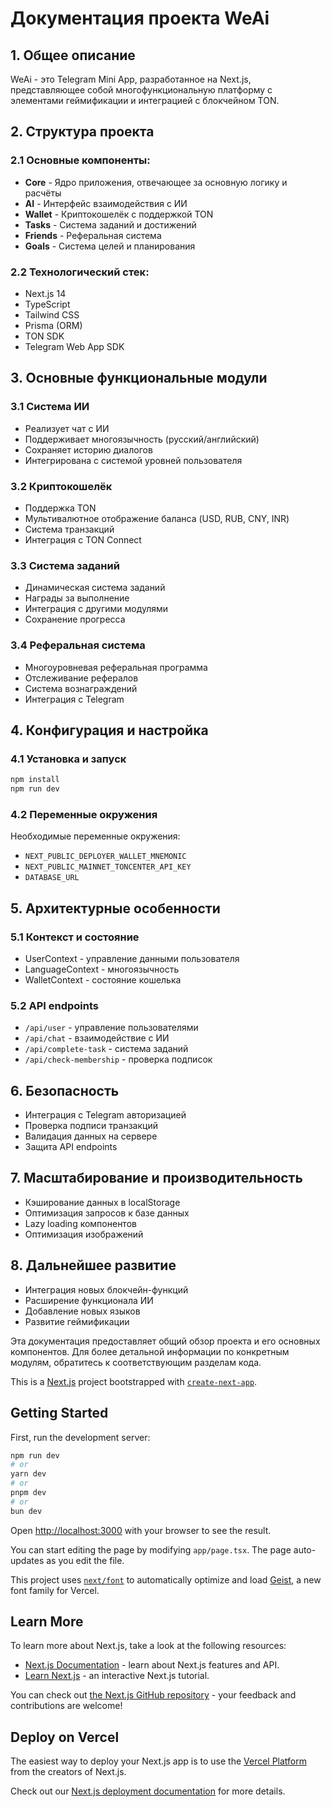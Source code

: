 
# Документация проекта WeAi

## 1. Общее описание
WeAi - это Telegram Mini App, разработанное на Next.js, представляющее собой многофункциональную платформу с элементами геймификации и интеграцией с блокчейном TON.

## 2. Структура проекта

### 2.1 Основные компоненты:
- **Core** - Ядро приложения, отвечающее за основную логику и расчёты
- **AI** - Интерфейс взаимодействия с ИИ
- **Wallet** - Криптокошелёк с поддержкой TON
- **Tasks** - Система заданий и достижений
- **Friends** - Реферальная система
- **Goals** - Система целей и планирования

### 2.2 Технологический стек:
- Next.js 14
- TypeScript
- Tailwind CSS
- Prisma (ORM)
- TON SDK
- Telegram Web App SDK

## 3. Основные функциональные модули

### 3.1 Система ИИ

- Реализует чат с ИИ
- Поддерживает многоязычность (русский/английский)
- Сохраняет историю диалогов
- Интегрирована с системой уровней пользователя

### 3.2 Криптокошелёк

- Поддержка TON
- Мультивалютное отображение баланса (USD, RUB, CNY, INR)
- Система транзакций
- Интеграция с TON Connect

### 3.3 Система заданий

- Динамическая система заданий
- Награды за выполнение
- Интеграция с другими модулями
- Сохранение прогресса

### 3.4 Реферальная система

- Многоуровневая реферальная программа
- Отслеживание рефералов
- Система вознаграждений
- Интеграция с Telegram

## 4. Конфигурация и настройка

### 4.1 Установка и запуск
```bash
npm install
npm run dev
```

### 4.2 Переменные окружения
Необходимые переменные окружения:
- `NEXT_PUBLIC_DEPLOYER_WALLET_MNEMONIC`
- `NEXT_PUBLIC_MAINNET_TONCENTER_API_KEY`
- `DATABASE_URL`

## 5. Архитектурные особенности

### 5.1 Контекст и состояние
- UserContext - управление данными пользователя
- LanguageContext - многоязычность
- WalletContext - состояние кошелька

### 5.2 API endpoints
- `/api/user` - управление пользователями
- `/api/chat` - взаимодействие с ИИ
- `/api/complete-task` - система заданий
- `/api/check-membership` - проверка подписок

## 6. Безопасность
- Интеграция с Telegram авторизацией
- Проверка подписи транзакций
- Валидация данных на сервере
- Защита API endpoints

## 7. Масштабирование и производительность
- Кэширование данных в localStorage
- Оптимизация запросов к базе данных
- Lazy loading компонентов
- Оптимизация изображений

## 8. Дальнейшее развитие
- Интеграция новых блокчейн-функций
- Расширение функционала ИИ
- Добавление новых языков
- Развитие геймификации

Эта документация предоставляет общий обзор проекта и его основных компонентов. Для более детальной информации по конкретным модулям, обратитесь к соответствующим разделам кода.


This is a [Next.js](https://nextjs.org) project bootstrapped with [`create-next-app`](https://nextjs.org/docs/app/api-reference/cli/create-next-app).

## Getting Started

First, run the development server:

```bash
npm run dev
# or
yarn dev
# or
pnpm dev
# or
bun dev
```

Open [http://localhost:3000](http://localhost:3000) with your browser to see the result.

You can start editing the page by modifying `app/page.tsx`. The page auto-updates as you edit the file.

This project uses [`next/font`](https://nextjs.org/docs/app/building-your-application/optimizing/fonts) to automatically optimize and load [Geist](https://vercel.com/font), a new font family for Vercel.

## Learn More

To learn more about Next.js, take a look at the following resources:

- [Next.js Documentation](https://nextjs.org/docs) - learn about Next.js features and API.
- [Learn Next.js](https://nextjs.org/learn) - an interactive Next.js tutorial.

You can check out [the Next.js GitHub repository](https://github.com/vercel/next.js) - your feedback and contributions are welcome!

## Deploy on Vercel

The easiest way to deploy your Next.js app is to use the [Vercel Platform](https://vercel.com/new?utm_medium=default-template&filter=next.js&utm_source=create-next-app&utm_campaign=create-next-app-readme) from the creators of Next.js.

Check out our [Next.js deployment documentation](https://nextjs.org/docs/app/building-your-application/deploying) for more details.
